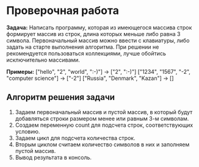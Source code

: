 # Проверочная работа

**Задача:** Написать программу, которая из имеющегося массива строк формирует массив из строк, длина которых меньше либо равна 3 символа. Первоначальный массив можно ввести с клавиатуры, либо задать на старте выполнения алгоритма. При решении не рекомендуется пользоваться коллекциями, лучше обойтись исключительно массивами.

**Примеры:** 
["hello", "2", "world", ":-)"] -> ["2", ":-)"] 
["1234", "1567", "-2", "computer science"] -> ["-2"] 
["Russia", "Denmark", "Kazan"] -> []


## Алгоритм решения задачи
1. Задаем первоначальный массив и пустой массив, в который будут добавляться строки размером менее или равным 3-м символам.
2. Создаем переменную count для подсчета строк, соответствующих условию.
3. Задаем цикл для подсчета количества строк.
4. Вторым циклом считаем количество символов в них и заполняем пустой массив.
5. Вывод результата в консоль.
